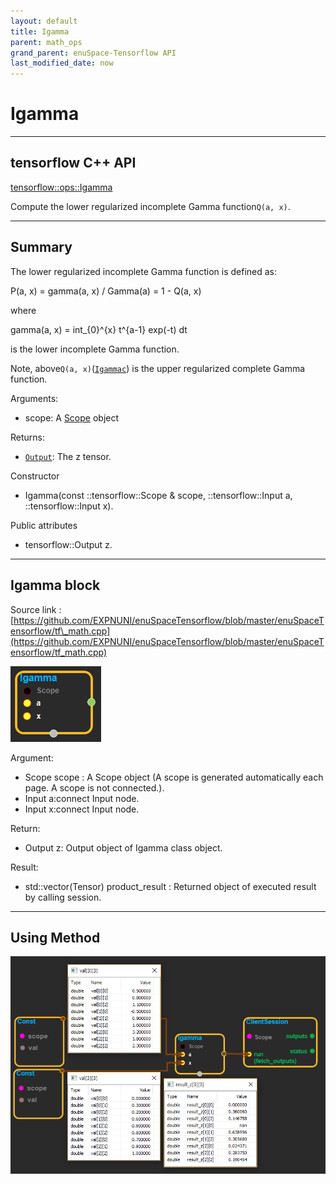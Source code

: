 ```yaml
--- 
layout: default 
title: Igamma 
parent: math_ops 
grand_parent: enuSpace-Tensorflow API 
last_modified_date: now 
--- 
```


# Igamma

---

## tensorflow C++ API

[tensorflow::ops::Igamma](https://www.tensorflow.org/api_docs/cc/class/tensorflow/ops/igamma)

Compute the lower regularized incomplete Gamma function`Q(a, x)`.

---

## Summary

The lower regularized incomplete Gamma function is defined as:

P\(a, x\) = gamma\(a, x\) / Gamma\(a\) = 1 - Q\(a, x\)

where

gamma\(a, x\) = int\_{0}^{x} t^{a-1} exp\(-t\) dt

is the lower incomplete Gamma function.

Note, above`Q(a, x)`\([`Igammac`](https://www.tensorflow.org/api_docs/cc/class/tensorflow/ops/igammac.html#classtensorflow_1_1ops_1_1_igammac)\) is the upper regularized complete Gamma function.

Arguments:

* scope: A [Scope](https://www.tensorflow.org/api_docs/cc/class/tensorflow/scope.html#classtensorflow_1_1_scope) object

Returns:

* [`Output`](https://www.tensorflow.org/api_docs/cc/class/tensorflow/output.html#classtensorflow_1_1_output): The z tensor.

Constructor

* Igamma\(const ::tensorflow::Scope & scope, ::tensorflow::Input a, ::tensorflow::Input x\).

Public attributes

* tensorflow::Output z.

---

## Igamma block

Source link : [https://github.com/EXPNUNI/enuSpaceTensorflow/blob/master/enuSpaceTensorflow/tf\_math.cpp](https://github.com/EXPNUNI/enuSpaceTensorflow/blob/master/enuSpaceTensorflow/tf_math.cpp)

![](./assets/math_Igamma_Symbol.png)

Argument:

* Scope scope : A Scope object \(A scope is generated automatically each page. A scope is not connected.\).
* Input a:connect  Input node.
* Input x:connect  Input node.

Return:

* Output z: Output object of Igamma class object.

Result:

* std::vector\(Tensor\) product\_result : Returned object of executed result by calling session.

---

## Using Method

![](./assets/math_Igamma_Method.png)

